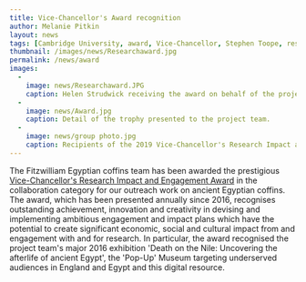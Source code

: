 ```yaml
---
title: Vice-Chancellor's Award recognition
author: Melanie Pitkin
layout: news
tags: [Cambridge University, award, Vice-Chancellor, Stephen Toope, research impact, engagement, research impact and engagement award]
thumbnail: /images/news/Researchaward.jpg
permalink: /news/award
images:
  -
    image: news/Researchaward.JPG
    caption: Helen Strudwick receiving the award on behalf of the project team from Vice-Chancellor, Professor Stephen Toope.
  -
    image: news/Award.jpg
    caption: Detail of the trophy presented to the project team.
  -
    image: news/group photo.jpg
    caption: Recipients of the 2019 Vice-Chancellor's Research Impact and Engagement Awards.
---
```


The Fitzwilliam Egyptian coffins team has been awarded the prestigious [Vice-Chancellor's Research Impact and Engagement Award](https://www.research-strategy.admin.cam.ac.uk/impact/vice-chancellors-awards) in the collaboration category for our outreach work on ancient Egyptian coffins. The award, which has been presented annually since 2016, recognises outstanding achievement, innovation and creativity in devising and implementing ambitious engagement and impact plans which have the potential to create significant economic, social and cultural impact from and engagement with and for research. In particular, the award recognised the project team's major 2016 exhibition 'Death on the Nile: Uncovering the afterlife of ancient Egypt', the 'Pop-Up' Museum targeting underserved audiences in England and Egypt and this digital resource. 
